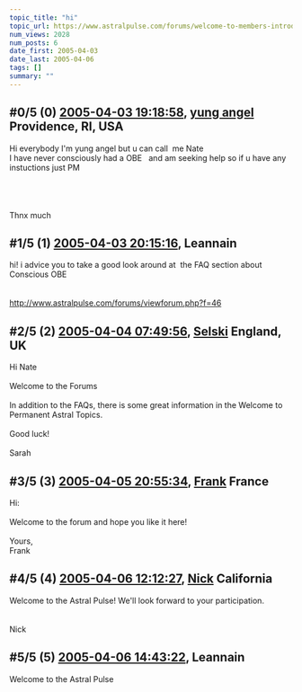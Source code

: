```yaml
---
topic_title: "hi"
topic_url: https://www.astralpulse.com/forums/welcome-to-members-introductions!/hi-18327
num_views: 2028
num_posts: 6
date_first: 2005-04-03
date_last: 2005-04-06
tags: []
summary: ""
---
```


## \#0/5 (0) [2005-04-03 19:18:58](https://www.astralpulse.com/forums/index.php?msg=158854), [yung angel](https://www.astralpulse.com/forums/profile/?u=8766) Providence, RI, USA ##
<section>
Hi everybody I'm yung angel but u can call  me Nate
<br>
I have never consciously had a OBE   and am seeking help so if u have any instuctions just PM
<br>
<br>
<br>
<br>
<br>
Thnx much
</section>

## \#1/5 (1) [2005-04-03 20:15:16](https://www.astralpulse.com/forums/index.php?msg=158857), Leannain  ##
<section>
hi! i advice you to take a good look around at  the FAQ section about Conscious OBE
<br>
<br>
<br>
<a class="bbc_link" href="http://www.astralpulse.com/forums/viewforum.php?f=46" rel="noopener" target="_blank">
 http://www.astralpulse.com/forums/viewforum.php?f=46
</a>
</section>

## \#2/5 (2) [2005-04-04 07:49:56](https://www.astralpulse.com/forums/index.php?msg=158902), [Selski](https://www.astralpulse.com/forums/profile/?u=6012) England, UK ##
<section>
Hi Nate
<br>
<br>
Welcome to the Forums
<br>
<br>
In addition to the FAQs, there is some great information in the Welcome to Permanent Astral Topics.
<br>
<br>
Good luck!
<br>
<br>
Sarah
</section>

## \#3/5 (3) [2005-04-05 20:55:34](https://www.astralpulse.com/forums/index.php?msg=159149), [Frank](https://www.astralpulse.com/forums/profile/?u=359) France ##
<section>
Hi:
<br>
<br>
Welcome to the forum and hope you like it here!
<br>
<br>
Yours,
<br>
Frank
</section>

## \#4/5 (4) [2005-04-06 12:12:27](https://www.astralpulse.com/forums/index.php?msg=159206), [Nick](https://www.astralpulse.com/forums/profile/?u=2080) California ##
<section>
Welcome to the Astral Pulse! We'll look forward to your participation.
<br>
<br>
<br>
Nick
</section>

## \#5/5 (5) [2005-04-06 14:43:22](https://www.astralpulse.com/forums/index.php?msg=159219), Leannain  ##
<section>
Welcome to the Astral Pulse
</section>